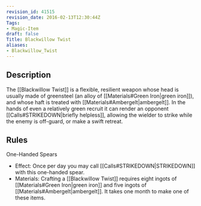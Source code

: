 ```yaml
---
revision_id: 41515
revision_date: 2016-02-13T12:30:44Z
Tags:
- Magic-Item
draft: false
Title: Blackwillow Twist
aliases:
- Blackwillow_Twist
---
```

## Description
The [[Blackwillow Twist]] is a flexible, resilient weapon whose head is usually made of greensteel (an alloy of [[Materials#Green Iron|green iron]]), and whose haft is treated with [[Materials#Ambergelt|ambergelt]]. In the hands of even a relatively green recruit it can render an opponent [[Calls#STRIKEDOWN|briefly helpless]], allowing the wielder to strike while the enemy is off-guard, or make a swift retreat.
## Rules
One-Handed Spears
* Effect: Once per day you may call [[Calls#STRIKEDOWN|STRIKEDOWN]] with this one-handed spear.
* Materials: Crafting a [[Blackwillow Twist]] requires eight ingots of [[Materials#Green Iron|green iron]] and five ingots of [[Materials#Ambergelt|ambergelt]]. It takes one month to make one of these items.